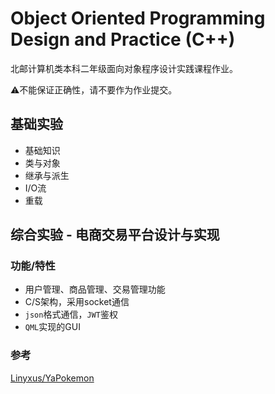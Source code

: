 # Object Oriented Programming Design and Practice (C++)

北邮计算机类本科二年级面向对象程序设计实践课程作业。

:warning:不能保证正确性，请不要作为作业提交。

## 基础实验

- 基础知识
- 类与对象
- 继承与派生
- I/O流
- 重载

## 综合实验 - 电商交易平台设计与实现

### 功能/特性

- 用户管理、商品管理、交易管理功能
- C/S架构，采用socket通信
- `json`格式通信，`JWT`鉴权
- `QML`实现的GUI

### 参考

[Linyxus/YaPokemon](https://github.com/Linyxus/YaPokemon)